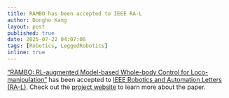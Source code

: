 ```yaml
---
title: RAMBO has been accepted to IEEE RA-L
author: Dongho Kang
layout: post
published: true
date: 2025-07-22 04:07:00
tags: [Robotics, LeggedRobotics]
inline: true
---
```

[“RAMBO: RL-augmented Model-based Whole-body Control for Loco-manipulation”](https://jin-cheng.me/rambo.github.io/) has been accepted to [IEEE Robotics and Automation Letters (RA-L)](https://www.ieee-ras.org/publications/ra-l).
Check out the [project website](https://jin-cheng.me/rambo.github.io/) to learn more about the paper.